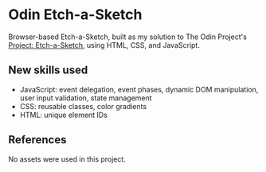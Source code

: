# Odin Etch-a-Sketch

Browser-based Etch-a-Sketch, built as my solution to The Odin Project's [Project: Etch-a-Sketch](https://www.theodinproject.com/lessons/foundations-etch-a-sketch), using HTML, CSS, and JavaScript.

## New skills used

-   JavaScript: event delegation, event phases, dynamic DOM manipulation, user input validation, state management
-   CSS: reusable classes, color gradients
-   HTML: unique element IDs

## References

No assets were used in this project.
